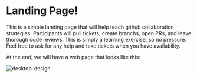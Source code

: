 # Landing Page!

This is a simple landing page that will help teach github collaboration strategies. Participants will pull tickets, create branchs, open PRs, and leave thorough code reviews. This is simply a learning exercise, so no pressure. Feel free to ask for any help and take tickets when you have availability.

At the end, we will have a web page that looks like this:

![desktop-design](https://user-images.githubusercontent.com/43094838/183231043-1c7dd1e9-704c-46f3-a471-0b070ec6c6ba.jpeg)
